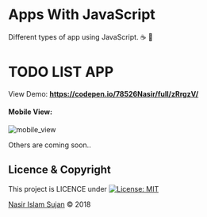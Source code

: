 # Apps With JavaScript
Different types of app using JavaScript. :coffee: :tea:


# TODO LIST APP
View Demo: **https://codepen.io/78526Nasir/full/zRrgzV/**

#### Mobile View:
![mobile_view](https://res.cloudinary.com/nasir78526/image/upload/q_100/v1517672040/MobileView_STDL_xwacuu.png)


Others are coming soon..

## Licence & Copyright 
This project is LICENCE under [![License: MIT](https://img.shields.io/badge/License-MIT-yellow.svg)](https://github.com/78526Nasir/AppsWithJavaScript/blob/master/LICENSE)

<a href="https://github.com/78526Nasir">Nasir Islam Sujan</a> &copy; 2018
